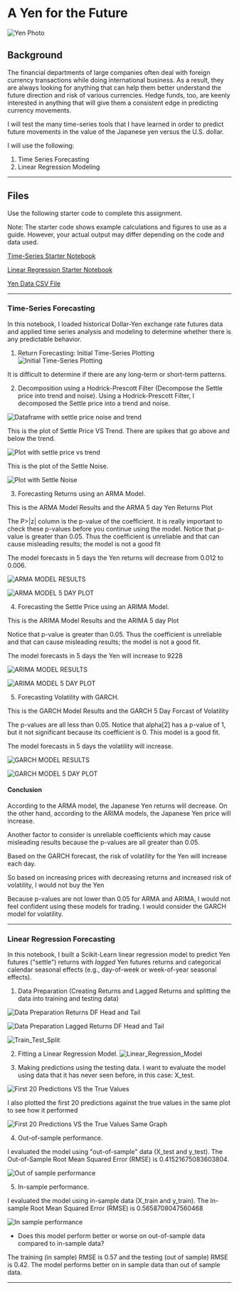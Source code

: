 # A Yen for the Future

![Yen Photo](Images/unit-10-readme-photo.png)

## Background

The financial departments of large companies often deal with foreign currency transactions while doing international business. As a result, they are always looking for anything that can help them better understand the future direction and risk of various currencies. Hedge funds, too, are keenly interested in anything that will give them a consistent edge in predicting currency movements.

I will test the many time-series tools that I have learned in order to predict future movements in the value of the Japanese yen versus the U.S. dollar.

I will use the following:

1. Time Series Forecasting
2. Linear Regression Modeling

- - -

## Files

Use the following starter code to complete this assignment. 

Note: The starter code shows example calculations and figures to use as a guide. However, your actual output may differ depending on the code and data used.

[Time-Series Starter Notebook](Notebooks_and_Data/time_series_analysis.ipynb)

[Linear Regression Starter Notebook](Notebooks_and_Data/regression_analysis.ipynb)

[Yen Data CSV File](Notebooks_and_Data/yen.csv)

- - -

### Time-Series Forecasting

In this notebook, I loaded historical Dollar-Yen exchange rate futures data and applied time series analysis and modeling to determine whether there is any predictable behavior.

1. Return Forecasting: Initial Time-Series Plotting
![Initial Time-Series Plotting](Images/Initial_Time-Series_Plotting.png) 

It is difficult to determine if there are any long-term or short-term patterns.

2. Decomposition using a Hodrick-Prescott Filter (Decompose the Settle price into trend and noise).
Using a Hodrick-Prescott Filter, I decomposed the Settle price into a trend and noise.

![Dataframe with settle price noise and trend](Images/DataFrame_with_settle_price_noise_trend.png) 

This is the plot of Settle Price VS Trend. There are spikes that go above and below the trend.

![Plot with settle price vs trend](Images/Settle_Price_VS_Trend.png) 

This is the plot of the Settle Noise.  

![Plot with Settle Noise](Images/Settle_Noise.png)

3. Forecasting Returns using an ARMA Model.

This is the ARMA Model Results and the ARMA 5 day Yen Returns Plot

The P>|z| column is the p-value of the coefficient. It is really important to check these p-values before you continue using the model. Notice that p-value is greater than 0.05. Thus the coefficient is unreliable and that can cause misleading results; the model is not a good fit

The model forecasts in 5 days the Yen returns will decrease from 0.012 to 0.006.

![ARMA MODEL RESULTS](Images/ARMA_Model_results.png)

![ARMA MODEL 5 DAY PLOT](Images/ARMA_5_day_plot.png)
 

4. Forecasting the Settle Price using an ARIMA Model.

This is the ARIMA Model Results and the ARIMA 5 day Plot

Notice that p-value is greater than 0.05. Thus the coefficient is unreliable and that can cause misleading results; the model is not a good fit.

The model forecasts in 5 days the Yen will increase to 9228

![ARIMA MODEL RESULTS](Images/ARIMA_MODEL_RESULTS.png)

![ARIMA MODEL 5 DAY PLOT](Images/ARIMA_5_DAY_PLOT.png)


5. Forecasting Volatility with GARCH.

This is the GARCH Model Results and the GARCH 5 Day Forcast of Volatility

The p-values are all less than 0.05. Notice that alpha[2] has a p-value of 1, but it not significant because its coefficient is 0. This model is a good fit.

The model forecasts in 5 days the volatility will increase.

![GARCH MODEL RESULTS](Images/GARCH_MODEL_RESULTS.png)

![GARCH MODEL 5 DAY PLOT](Images/5_Day_Forecast_of_Volatility.png)


#### Conclusion

According to the ARMA model, the Japanese Yen returns will decrease. On the other hand, according to the ARIMA models, the Japanese Yen price will increase.

Another factor to consider is unreliable coefficients which may cause misleading results because the p-values are all greater than 0.05. 

Based on the GARCH forecast, the risk of volatility for the Yen will increase each day.

So based on increasing prices with decreasing returns and increased risk of volatility, I would not buy the Yen

Because p-values are not lower than 0.05 for ARMA and ARIMA, I would not feel confident using these models for trading. I would consider the GARCH model for volatility.

- - -

### Linear Regression Forecasting

In this notebook, I built a Scikit-Learn linear regression model to predict Yen futures ("settle") returns with *lagged* Yen futures returns and categorical calendar seasonal effects (e.g., day-of-week or week-of-year seasonal effects).

1. Data Preparation (Creating Returns and Lagged Returns and splitting the data into training and testing data)

![Data Preparation Returns DF Head and Tail](Images/DP_returns_head_tail.png)

![Data Preparation Lagged Returns DF Head and Tail](Images/DP_lagged_returns_head_tail.png)

![Train_Test_Split](Images/Train_Test_Split.png)


2. Fitting a Linear Regression Model.
![Linear_Regression_Model](Images/Linear_Regression_Model.png)

3. Making predictions using the testing data.
I want to evaluate the model using data that it has never seen before, in this case: X_test.

![First 20 Predictions VS the True Values](Images/First_20_Predictions_VS_the_True_Values.png)

I also plotted the first 20 predictions against the true values in the same plot to see how it performed

![First 20 Predictions VS the True Values Same Graph](Images/First_20_Predictions_VS_the_True_Values_same_graph.png)

4. Out-of-sample performance.

I evaluated the model using "out-of-sample" data (X_test and y_test). The Out-of-Sample Root Mean Squared Error (RMSE) is 0.41521675083603804.

![Out of sample performance](Images/Out_of_sample_performance.png)


5. In-sample performance.

I evaluated the model using in-sample data (X_train and y_train). The In-sample Root Mean Squared Error (RMSE) is 0.5658708047560468

![In sample performance](Images/In_sample_performance.png)


* Does this model perform better or worse on out-of-sample data compared to in-sample data?

The training (in sample) RMSE is 0.57 and the testing (out of sample) RMSE is 0.42. The model performs better on in sample data than out of sample data.


- - -

